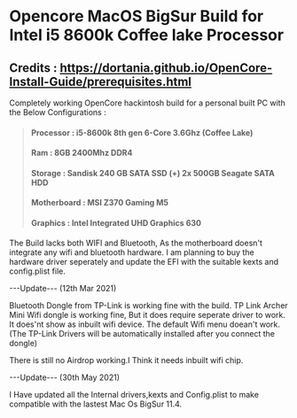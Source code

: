 # Opencore MacOS BigSur Build for Intel i5 8600k Coffee lake Processor

## Credits : https://dortania.github.io/OpenCore-Install-Guide/prerequisites.html


Completely working OpenCore hackintosh build for a personal built PC with the Below Configurations :

> #### Processor : i5-8600k 8th gen 6-Core 3.6Ghz (Coffee Lake)
> #### Ram : 8GB 2400Mhz DDR4
> #### Storage : Sandisk 240 GB SATA SSD (+) 2x 500GB Seagate SATA HDD
> #### Motherboard : MSI Z370 Gaming M5
> #### Graphics : Intel Integrated UHD Graphics 630 


The Build lacks both WIFI and Bluetooth, As the motherboard doesn't integrate any wifi and bluetooth hardware.
I am planning to buy the hardware driver seperately and update the EFI with the suitable kexts and config.plist file.

---Update--- (12th Mar 2021)

Bluetooth Dongle from TP-Link is working fine with the build.
TP Link Archer Mini Wifi dongle is working fine, But it does require seperate driver to work. It does'nt show as inbuilt wifi device. The default Wifi menu doean't work. (The TP-Link Drivers will be automatically installed after you connect the dongle)

There is still no Airdrop working.I Think it needs inbuilt wifi chip.

---Update--- (30th May 2021)

I Have updated all the Internal drivers,kexts and Config.plist to make compatible with the lastest Mac Os BigSur 11.4. 



